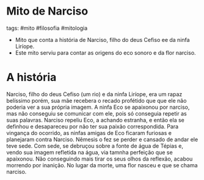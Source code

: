 # Mito de Narciso
tags: #mito #filosofia #mitologia

- Mito que conta a história de Narciso, filho do deus Cefiso ee da ninfa Liríope.
- Este mito serviu para contar as origens do eco sonoro e da flor narciso.
# A história
Narciso, filho do deus Cefiso (um rio) e da ninfa Liríope, era um rapaz belíssimo porém, sua mãe recebera o recado profétido que que ele não poderia ver a sua própria imagem. A ninfa Eco se apaixonou por narciso, mas não conseguiu se comunicar com ele, pois só conseguia repetir as suas palavras. Narciso repeliu Eco, a achando estranha, e então ela se definhou e desapareceu por não ter sua paixão correspondida. Para vingança do ocorrido, as ninfas amigas de Eco ficaram furiosas e planejaram contra Narciso. Nêmesis o fez se perder e cansado de andar ele teve sede. Com sede, se debruçou sobre a fonte de água de Tépias e, vendo sua imagem refletida na água, via tamnha perfeição que se apaixonou. Não conseguindo mais tirar os seus olhos da reflexão, acabou morrendo por inanição. No lugar da morte, uma flor nasceu e que se chama narciso.